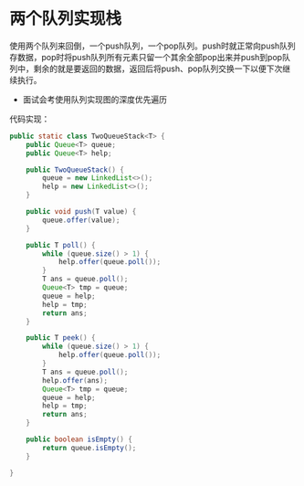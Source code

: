# 两个队列实现栈

使用两个队列来回倒，一个push队列，一个pop队列。push时就正常向push队列存数据，pop时将push队列所有元素只留一个其余全部pop出来并push到pop队列中，剩余的就是要返回的数据，返回后将push、pop队列交换一下以便下次继续执行。

* 面试会考使用队列实现图的深度优先遍历

代码实现：

```java
public static class TwoQueueStack<T> {
    public Queue<T> queue;
    public Queue<T> help;

    public TwoQueueStack() {
        queue = new LinkedList<>();
        help = new LinkedList<>();
    }

    public void push(T value) {
        queue.offer(value);
    }

    public T poll() {
        while (queue.size() > 1) {
            help.offer(queue.poll());
        }
        T ans = queue.poll();
        Queue<T> tmp = queue;
        queue = help;
        help = tmp;
        return ans;
    }

    public T peek() {
        while (queue.size() > 1) {
            help.offer(queue.poll());
        }
        T ans = queue.poll();
        help.offer(ans);
        Queue<T> tmp = queue;
        queue = help;
        help = tmp;
        return ans;
    }

    public boolean isEmpty() {
        return queue.isEmpty();
    }

}
```


